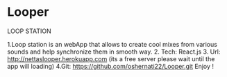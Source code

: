 # Looper


LOOP STATION

1.Loop station is an webApp that allows to create cool mixes from various sounds and help synchronize them in smooth way.
2. Tech: React.js
3. Url: http://nettaslooper.herokuapp.com (its a free server please wait until the app will loading)
4.Git: https://github.com/oshernati22/Looper.git
Enjoy !
  
